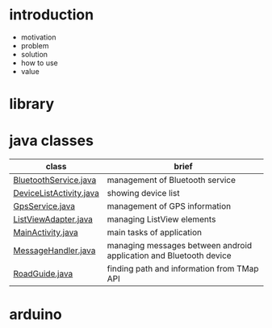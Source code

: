 # introduction
- motivation
- problem
- solution
- how to use
- value

# library

# java classes
**class** | **brief**
---|---
[BluetoothService.java](https://github.com/kjw217/SafeNavi/wiki/BluetoothService) | management of Bluetooth service
[DeviceListActivity.java](https://github.com/kjw217/SafeNavi/wiki/DeviceListActivity) | showing device list
[GpsService.java](https://github.com/kjw217/SafeNavi/wiki/GpsService) | management of GPS information
[ListViewAdapter.java](https://github.com/kjw217/SafeNavi/wiki/ListViewAdapter) | managing ListView elements
[MainActivity.java](https://github.com/kjw217/SafeNavi/wiki/MainActivity) | main tasks of application
[MessageHandler.java](https://github.com/kjw217/SafeNavi/wiki/MessageHandler) | managing messages between android application and Bluetooth device
[RoadGuide.java](https://github.com/kjw217/SafeNavi/wiki/RoadGuide) | finding path and information from TMap API

# arduino
